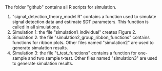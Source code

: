 The folder "github" contains all R scripts for simulation.
1. "signal_detection_theory_model.R" contains a function used to simulate signal detection data and estimate SDT parameters. This function is called in all simulations.
2. Simulation 1: the file "simulation1_individual" creates Figure 2.
3. Simulation 2: the file "simulation2_group_ribbon_functions" contains functions for ribbon plots. Other files named "simulation2" are used to generate simulation results.
4. Simulation 3: the file "t_test_functions" contains a function for one-sample and two sample t-test. Other files named "simulation3" are used to generate simulation results.

